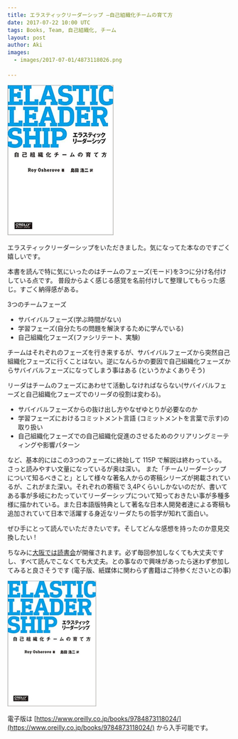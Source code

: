 ```yaml
---
title: エラスティックリーダーシップ ―自己組織化チームの育て方
date: 2017-07-22 10:00 UTC
tags: Books, Team, 自己組織化, チーム
layout: post
author: Aki
images:
  - images/2017-07-01/4873118026.png

---
```


<div class="photo item" style="width: 250px">
  <a href='http://amzn.to/2uZZCcU'>
    <img src="/images/2017-07-01/4873118026.png" alt="4873118026.png" />
  </a>
</div>

エラスティックリーダーシップをいただきました。気になってた本なのですごく嬉しいです。

本書を読んで特に気にいったのはチームのフェーズ(モード)を3つに分け名付けしている点です。
普段からよく感じる感覚を名前付けして整理してもらった感じ。すごく納得感がある。

3つのチームフェーズ

  - サバイバルフェーズ(学ぶ時間がない)
  - 学習フェーズ(自分たちの問題を解決するために学んでいる)
  - 自己組織化フェーズ(ファシリテート、実験)

チームはそれぞれのフェーズを行き来するが、サバイバルフェーズから突然自己組織化フェーズに行くことはない。逆になんらかの要因で自己組織化フェーズからサバイバルフェーズになってしまう事はある (というかよくありそう)

リーダはチームのフェーズにあわせて活動しなければならない(サバイバルフェーズと自己組織化フェーズでのリーダの役割は変わる)。

- サバイバルフェーズからの抜け出し方やなぜゆとりが必要なのか
- 学習フェーズにおけるコミットメント言語 (コミットメントを言葉で示す)の取り扱い
- 自己組織化フェーズでの自己組織化促進のさせるためのクリアリングミーティングや影響パターン

など、基本的にはこの3つのフェーズに終始して 115P で解説は終わっている。さっと読みやすい文量になっているが奥は深い。
また「チームリーダーシップについて知るべきこと」として様々な著名人からの寄稿シリーズが掲載されているが、これがまた深い。それぞれの寄稿で 3,4Pくらいしかないのだが、書いてある事が多岐にわたっていてリーダーシップについて知っておきたい事が多種多様に描かれている。また日本語版特典として著名な日本人開発者達による寄稿も追加されていて日本で活躍する身近なリーダたちの哲学が知れて面白い。

ぜひ手にとって読んでいただきたいです。そしてどんな感想を持ったのか意見交換したい !

ちなみに[大阪では読書会](https://shin-osaka-agile.connpass.com/event/61928/)が開催されます。必ず毎回参加しなくても大丈夫ですし、すべて読んでこなくても大丈夫。との事なので興味があったら迷わず参加してみると良さそうです (電子版、紙媒体に関わらず書籍はご持参くださいとの事)

<div class="photo item" style="width: 200px">
  <a href='http://amzn.to/2uZZCcU'>
    <img src="/images/2017-07-01/4873118026.png" alt="4873118026.png" />
  </a>
</div>

電子版は [https://www.oreilly.co.jp/books/9784873118024/](https://www.oreilly.co.jp/books/9784873118024/) から入手可能です。
